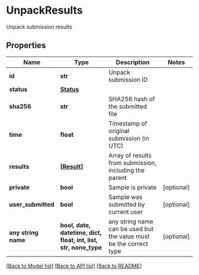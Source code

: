 # UnpackResults

Unpack submission results
## Properties
Name | Type | Description | Notes
------------ | ------------- | ------------- | -------------
**id** | **str** | Unpack submission ID | 
**status** | [**Status**](Status.md) |  | 
**sha256** | **str** | SHA256 hash of the submitted file | 
**time** | **float** | Timestamp of original submission (in UTC) | 
**results** | [**[Result]**](Result.md) | Array of results from submission, including the parent | 
**private** | **bool** | Sample is private | [optional] 
**user_submitted** | **bool** | Sample was submitted by current user | [optional] 
**any string name** | **bool, date, datetime, dict, float, int, list, str, none_type** | any string name can be used but the value must be the correct type | [optional]

[[Back to Model list]](../README.md#documentation-for-models) [[Back to API list]](../README.md#documentation-for-api-endpoints) [[Back to README]](../README.md)


